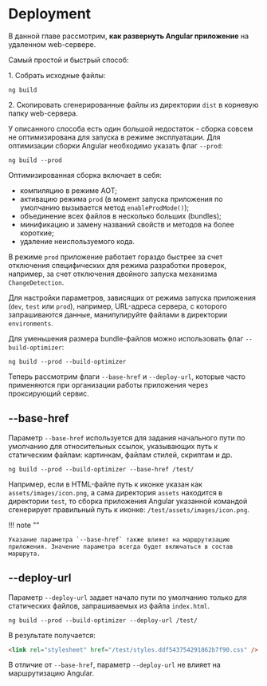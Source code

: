 # Deployment

В данной главе рассмотрим, **как развернуть Angular приложение** на удаленном web-сервере.

Самый простой и быстрый способ:

1.&nbsp;Собрать исходные файлы:

```
ng build
```

2.&nbsp;Скопировать сгенерированные файлы из директории `dist` в корневую папку web-сервера.

У описанного способа есть один большой недостаток - сборка совсем не оптимизирована для запуска в режиме эксплуатации. Для оптимизации сборки Angular необходимо указать флаг `--prod`:

```
ng build --prod
```

Оптимизированная сборка включает в себя:

- компиляцию в режиме AOT;
- активацию режима `prod` (в момент запуска приложения по умолчанию вызывается метод `enableProdMode()`);
- объединение всех файлов в несколько больших (bundles);
- минификацию и замену названий свойств и методов на более короткие;
- удаление неиспользуемого кода.

В режиме `prod` приложение работает гораздо быстрее за счет отключения специфических для режима разработки проверок, например, за счет отключения двойного запуска механизма `ChangeDetection`.

Для настройки параметров, зависящих от режима запуска приложения (`dev`, `test` или `prod`), например, URL-адреса сервера, с которого запрашиваются данные, манипулируйте файлами в директории `environments`.

Для уменьшения размера bundle-файлов можно использовать флаг `--build-optimizer`:

```
ng build --prod --build-optimizer
```

Теперь рассмотрим флаги `--base-href` и `--deploy-url`, которые часто применяются при организации работы приложения через проксирующий сервис.

## --base-href

Параметр `--base-href` используется для задания начального пути по умолчанию для относительных ссылок, указывающих путь к статическим файлам: картинкам, файлам стилей, скриптам и др.

```
ng build --prod --build-optimizer --base-href /test/
```

Например, если в HTML-файле путь к иконке указан как `assets/images/icon.png`, а сама директория `assets` находится в директории `test`, то сборка приложения Angular указанной командой сгенерирует правильный путь к иконке: `/test/assets/images/icon.png`.

!!! note ""

    Указание параметра `--base-href` также влияет на маршрутизацию приложения. Значение параметра всегда будет включаться в состав маршрута.

## --deploy-url

Параметр `--deploy-url` задает начало пути по умолчанию только для статических файлов, запрашиваемых из файла `index.html`.

```
ng build --prod --build-optimizer --deploy-url /test/
```

В результате получается:

```html
<link rel="stylesheet" href="/test/styles.ddf543754291862b7f90.css" />
```

В отличие от `--base-href`, параметр `--deploy-url` не влияет на маршрутизацию Angular.
